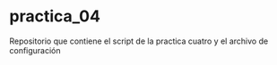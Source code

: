 # practica_04
Repositorio que contiene el script de la practica cuatro y el archivo de configuración
